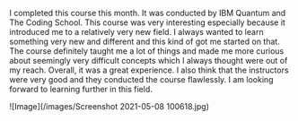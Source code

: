 I completed this course this month. It was conducted by IBM Quantum and The Coding School. This course was very interesting especially because it introduced me to a relatively very new field. I always wanted to learn something very new and different and this kind of got me started on that. The course definitely taught me a lot of things and made me more curious about seemingly very difficult concepts which I always thought were out of my reach. Overall, it was a great experience. I also think that the instructors were very good and they conducted the course flawlessly. I am looking forward to learning further in this field.

![Image](/images/Screenshot 2021-05-08 100618.jpg)
